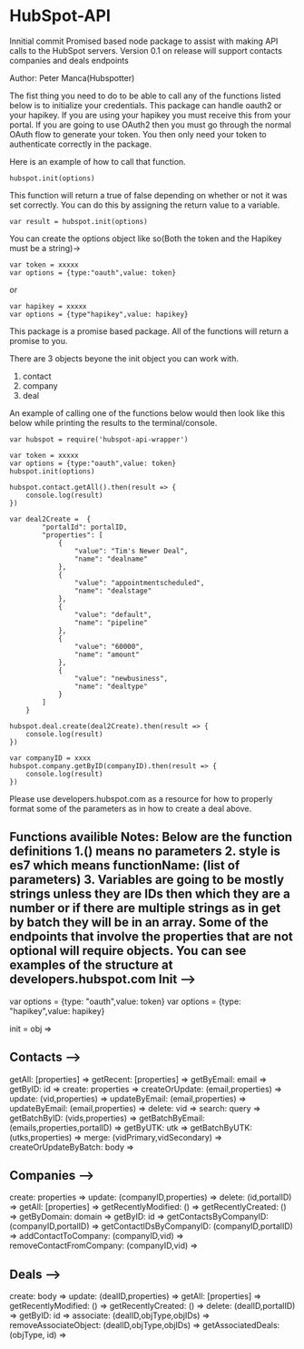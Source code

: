 # HubSpot-API
Innitial commit
Promised based node package to assist with making API calls to the HubSpot 
servers.  Version 0.1 on release will support contacts companies and deals 
endpoints


Author: Peter Manca(Hubspotter)

The fist thing you need to do to be able to call any of the functions listed 
below is to initialize your credentials.  This package can handle oauth2 or 
your hapikey.  If you are using your hapikey you must receive this from your 
portal.  If you are going to use OAuth2 then you must go through the normal 
OAuth flow to generate your token.  You then only need your token to 
authenticate correctly in the package. 

Here is an example of how to call that function. 

	hubspot.init(options)

This function will return a true of false depending on whether or not it was set correctly. You can do this by assigning the return value to a variable. 

	var result = hubspot.init(options)

You can create the options object like so(Both the token and the Hapikey 
must be a string)->

	var token = xxxxx
	var options = {type:"oauth",value: token}

or 

	var hapikey = xxxxx
	var options = {type"hapikey",value: hapikey}

This package is a promise based package. All of the functions will return a 
promise to you.  

There are 3 objects beyone the init object you can work with. 
1. contact
2. company
3. deal

An example of calling one of the functions below would then look like this 
below while printing the results to the terminal/console. 

	var hubspot = require('hubspot-api-wrapper')

	var token = xxxxx
	var options = {type:"oauth",value: token}
	hubspot.init(options)

	hubspot.contact.getAll().then(result => {
		console.log(result)
	})

	var deal2Create =  {
            "portalId": portalID,
            "properties": [
                {
                    "value": "Tim's Newer Deal",
                    "name": "dealname"
                },
                {
                    "value": "appointmentscheduled",
                    "name": "dealstage"
                },
                {
                    "value": "default",
                    "name": "pipeline"
                },
                {
                    "value": "60000",
                    "name": "amount"
                },
                {
                    "value": "newbusiness",
                    "name": "dealtype"
                }
            ]
        }
	
	hubspot.deal.create(deal2Create).then(result => {
		console.log(result)
	})

	var companyID = xxxx
	hubspot.company.getByID(companyID).then(result => {
		console.log(result)
	})


Please use developers.hubspot.com as a resource for how to properly format 
some of the parameters as in how to create a deal above. 




Functions availible
Notes:
Below are the function definitions
1.() means no parameters
2. style is es7 which means functionName: (list of parameters)
3. Variables are going to be mostly strings unless they are IDs then which 
they are a number or if there are multiple strings as in get by batch they 
will be in an array.  Some of the endpoints that involve the properties that 
are not optional will require objects.  You can see examples of the 
structure at developers.hubspot.com
Init -->
---------------------


var options = {type: "oauth",value: token}
var options = {type: "hapikey",value: hapikey}

init = obj =>

Contacts -->
----------------------
getAll: [properties] =>
getRecent: [properties] =>
getByEmail: email =>
getByID: id =>
create: properties =>
createOrUpdate: (email,properties) =>
update: (vid,properties) =>
updateByEmail: (email,properties) => 
updateByEmail: (email,properties) =>
delete: vid => 
search: query => 
getBatchByID: (vids,properties) =>
getBatchByEmail: (emails,properties,portalID) =>
getByUTK: utk =>
getBatchByUTK: (utks,properties) => 
merge: (vidPrimary,vidSecondary) =>
createOrUpdateByBatch: body =>

Companies -->
----------------------

create: properties => 
update: (companyID,properties) => 
delete: (id,portalID) => 
getAll: [properties] =>
getRecentlyModified: () =>
getRecentlyCreated: () =>
getByDomain: domain =>
getByID: id =>
getContactsByCompanyID: (companyID,portalID) =>
getContactIDsByCompanyID: (companyID,portalID) =>
addContactToCompany: (companyID,vid) =>
removeContactFromCompany: (companyID,vid) =>

Deals -->
----------------------
create: body =>
update: (dealID,properties) =>
getAll: [properties] =>
getRecentlyModified: () =>
getRecentlyCreated: () =>
delete: (dealID,portalID) =>
getByID: id =>
associate: (dealID,objType,objIDs) =>
removeAssociateObject: (dealID,objType,objIDs) =>
getAssociatedDeals: (objType, id) =>
